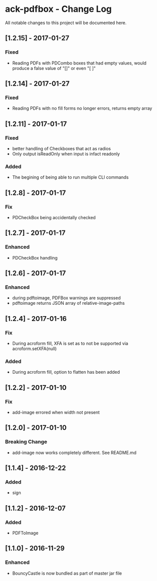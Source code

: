 # ack-pdfbox - Change Log
All notable changes to this project will be documented here.

## [1.2.15] - 2017-01-27
### Fixed
- Reading PDFs with PDCombo boxes that had empty values, would produce a false value of "[]" or even "[          ]"

## [1.2.14] - 2017-01-27
### Fixed
- Reading PDFs with no fill forms no longer errors, returns empty array

## [1.2.11] - 2017-01-17
### Fixed
- better handling of Checkboxes that act as radios
- Only output isReadOnly when input is infact readonly
### Added
- The begining of being able to run multiple CLI commands

## [1.2.8] - 2017-01-17
### Fix
- PDCheckBox being accidentally checked

## [1.2.7] - 2017-01-17
### Enhanced
- PDCheckBox handling

## [1.2.6] - 2017-01-17
### Enhanced
- during pdftoimage, PDFBox warnings are suppressed
- pdftoimage returns JSON array of relative-image-paths

## [1.2.4] - 2017-01-16
### Fix
- During acroform fill, XFA is set as to not be supported via acroform.setXFA(null)
### Added
- During acroform fill, option to flatten has been added

## [1.2.2] - 2017-01-10
### Fix
- add-image errored when width not present

## [1.2.0] - 2017-01-10
### Breaking Change
- add-image now works completely different. See README.md

## [1.1.4] - 2016-12-22
### Added
- sign

## [1.1.2] - 2016-12-07
### Added
- PDFToImage

## [1.1.0] - 2016-11-29
### Enhanced
- BouncyCastle is now bundled as part of master jar file
